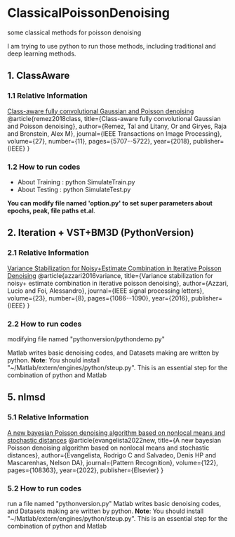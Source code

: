 # ClassicalPoissonDenoising

some classical methods for poisson denoising 

I am trying to use python to run those methods, including traditional and deep learning methods.
## 1. ClassAware
### 1.1 Relative Information
[Class-aware fully convolutional Gaussian and Poisson denoising](https://ieeexplore.ieee.org/abstract/document/8418389/)
@article{remez2018class,
  title={Class-aware fully convolutional Gaussian and Poisson denoising},
  author={Remez, Tal and Litany, Or and Giryes, Raja and Bronstein, Alex M},
  journal={IEEE Transactions on Image Processing},
  volume={27},
  number={11},
  pages={5707--5722},
  year={2018},
  publisher={IEEE}
}
### 1.2 How to run codes
- About Training : python SimulateTrain.py
- About Testing : python SimulateTest.py

**You can modify file named 'option.py' to set super parameters about epochs, peak, file paths et.al**.

## 2. Iteration + VST+BM3D (PythonVersion) 
### 2.1 Relative Information
[Variance Stabilization for Noisy+Estimate Combination in Iterative Poisson Denoising](https://ieeexplore.ieee.org/abstract/document/7491301)
@article{azzari2016variance,
  title={Variance stabilization for noisy+ estimate combination in iterative poisson denoising},
  author={Azzari, Lucio and Foi, Alessandro},
  journal={IEEE signal processing letters},
  volume={23},
  number={8},
  pages={1086--1090},
  year={2016},
  publisher={IEEE}
}
### 2.2 How to run codes
modifying file named "pythonversion/pythondemo.py"

Matlab writes basic denoising codes, and Datasets making are written by python.
**Note**: You should install "~/Matlab/extern/engines/python/steup.py". This is an essential step for the combination of python and Matlab

## 5. nlmsd
### 5.1 Relative Information
[A new bayesian Poisson denoising algorithm based on nonlocal means 
and stochastic distances](https://www.sciencedirect.com/science/article/abs/pii/S0031320321005434)
@article{evangelista2022new,
  title={A new bayesian Poisson denoising algorithm based on nonlocal means and stochastic distances},
  author={Evangelista, Rodrigo C and Salvadeo, Denis HP and Mascarenhas, Nelson DA},
  journal={Pattern Recognition},
  volume={122},
  pages={108363},
  year={2022},
  publisher={Elsevier}
}
### 5.2  How to run codes

run a file named "pythonversion.py"
Matlab writes basic denoising codes, and Datasets making are written by python.
**Note**: You should install "~/Matlab/extern/engines/python/steup.py". This is an essential step for the combination of python and Matlab
